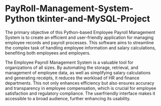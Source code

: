 # PayRoll-Management-System-Python tkinter-and-MySQL-Project
The primary objective of this Python-based Employee Payroll Management System is to create an
efficient and user-friendly application for managing employee records and payroll processes. This
software aims to streamline the complex task of handling employee information and salary
calculations, benefiting both employees and employers.

The Employee Payroll Management System is a valuable tool for organizations of all sizes. By
automating the storage, retrieval, and management of employee data, as well as simplifying salary
calculations and generating receipts, it reduces the workload of HR and finance departments. This
not only enhances efficiency but also ensures accuracy and transparency in employee
compensation, which is crucial for employee satisfaction and regulatory compliance. The userfriendly
interface makes it accessible to a broad audience, further enhancing its usability.
